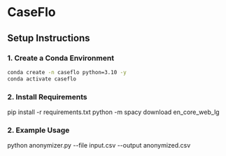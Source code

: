 # CaseFlo


## Setup Instructions

### 1. Create a Conda Environment

```bash
conda create -n caseflo python=3.10 -y
conda activate caseflo
```
### 2. Install Requirements

pip install -r requirements.txt
python -m spacy download en_core_web_lg

### 2. Example Usage
python anonymizer.py --file input.csv --output anonymized.csv
